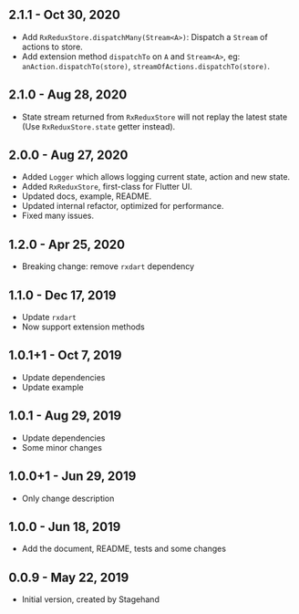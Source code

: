 ## 2.1.1 - Oct 30, 2020

-   Add `RxReduxStore.dispatchMany(Stream<A>)`: Dispatch a `Stream` of actions to store.
-   Add extension method `dispatchTo` on `A` and `Stream<A>`, eg: `anAction.dispatchTo(store)`, `streamOfActions.dispatchTo(store)`.

## 2.1.0 - Aug 28, 2020

-   State stream returned from `RxReduxStore` will not replay the latest state
    (Use `RxReduxStore.state` getter instead).

## 2.0.0 - Aug 27, 2020

-   Added `Logger` which allows logging current state, action and new state.
-   Added `RxReduxStore`, first-class for Flutter UI.
-   Updated docs, example, README.
-   Updated internal refactor, optimized for performance.
-   Fixed many issues.

## 1.2.0 - Apr 25, 2020

-   Breaking change: remove `rxdart` dependency

## 1.1.0 - Dec 17, 2019
-   Update `rxdart`
-   Now support extension methods

## 1.0.1+1 - Oct 7, 2019
-   Update dependencies
-   Update example

## 1.0.1 - Aug 29, 2019
-   Update dependencies
-   Some minor changes

## 1.0.0+1 - Jun 29, 2019
-   Only change description

## 1.0.0 - Jun 18, 2019

-   Add the document, README, tests and some changes

## 0.0.9 - May 22, 2019

-   Initial version, created by Stagehand
